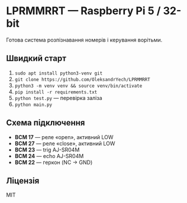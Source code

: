 # LPRMMRRT — Raspberry Pi 5 / 32-bit

Готова система розпізнавання номерів і керування ворітьми.

## Швидкий старт
1. `sudo apt install python3-venv git`  
2. `git clone https://github.com/OleksandrYech/LPRMMRRT`  
3. `python3 -m venv venv && source venv/bin/activate`  
4. `pip install -r requirements.txt`  
5. `python test.py` — перевірка заліза  
6. `python main.py`

## Схема підключення
* **BCM 17** — реле «open», активний LOW  
* **BCM 27** — реле «close», активний LOW  
* **BCM 23** — trig AJ-SR04M  
* **BCM 24** — echo AJ-SR04M  
* **BCM 22** — геркон (NC → GND)  

## Ліцензія
MIT
